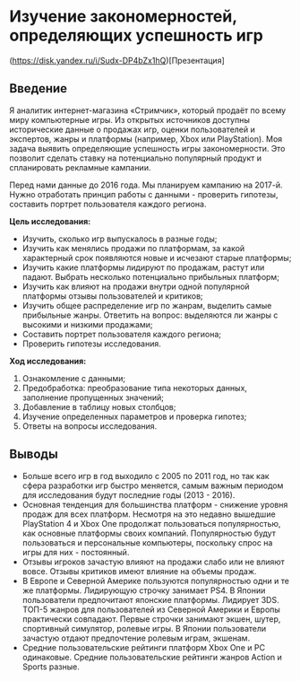 # Изучение закономерностей, определяющих успешность игр

(https://disk.yandex.ru/i/Sudx-DP4bZx1hQ)[Презентация]

## Введение

Я аналитик интернет-магазина «Стримчик», который продаёт по всему миру компьютерные игры. Из открытых источников доступны исторические данные о продажах игр, оценки пользователей и экспертов, жанры и платформы (например, Xbox или PlayStation). Моя задача выявить определяющие успешность игры закономерности. Это позволит сделать ставку на потенциально популярный продукт и спланировать рекламные кампании.

Перед нами данные до 2016 года. Мы планируем кампанию на 2017-й. Нужно отработать принцип работы с данными - проверить гипотезы, составить портрет пользователя каждого региона.

**Цель исследования:**

- Изучить, сколько игр выпускалось в разные годы;
- Изучить как менялись продажи по платформам, за какой характерный срок появляются новые и исчезают старые платформы;
- Изучить какие платформы лидируют по продажам, растут или падают. Выбрать несколько потенциально прибыльных платформ;
- Изучить как влияют на продажи внутри одной популярной платформы отзывы пользователей и критиков;
- Изучить общее распределение игр по жанрам, выделить самые прибыльные жанры. Ответить на вопрос: выделяются ли жанры с высокими и низкими продажами;
- Составить портрет пользователя каждого региона;
- Проверить гипотезы исследования.

**Ход исследования:**

1. Ознакомление с данными;
2. Предобработка: преобразование типа некоторых данных, заполнение пропущенных значений;
3. Добавление в таблицу новых столбцов;
4. Изучение определенных параметров и проверка гипотез;
5. Ответы на вопросы исследования.

## Выводы

- Больше всего игр в год выходило с 2005 по 2011 год, но так как сфера разработки игр быстро меняется, самым важным периодом для исследования будут последние годы (2013 - 2016). 
- Основная тенденция для большинства платформ - снижение уровня продаж для всех платформ. Несмотря на это недавно вышедшие PlayStation 4 и Xbox One продолжат пользоваться популярностью, как основные платформы своих компаний. Популярностью будут пользоваться и персональные компьютеры, поскольку спрос на игры для них - постоянный.
- Отзывы игроков зачастую влияют на продажи слабо или не влияют вовсе. Отзывы критиков имеют влияние на объемы продаж.
- В Европе и Северной Америке пользуются популярностью одни и те же платформы. Лидирующую строчку занимает PS4. В Японии пользователи предпочитают японские платформы. Лидирует 3DS. ТОП-5 жанров для пользователей из Северной Америки и Европы практически совпадают. Первые строчки занимают экшен, шутер, спортивный симулятор, ролевые игры. В Японии пользователи зачастую отдают предпочтение ролевым играм, экшенам. 
- Средние пользовательские рейтинги платформ Xbox One и PC одинаковые. Средние пользовательские рейтинги жанров Action и Sports разные.


